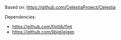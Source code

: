 Based on:
https://github.com/CelestiaProject/Celestia

Dependencies:
- https://github.com/fmtlib/fmt
- https://github.com/libigl/eigen
